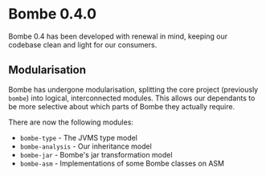 Bombe 0.4.0
===========

Bombe 0.4 has been developed with renewal in mind, keeping our codebase clean and light
for our consumers.

## Modularisation

Bombe has undergone modularisation, splitting the core project (previously `bombe`) into
logical, interconnected modules. This allows our dependants to be more selective about
which parts of Bombe they actually require.

There are now the following modules:
- `bombe-type` - The JVMS type model
- `bombe-analysis` - Our inheritance model
- `bombe-jar` - Bombe's jar transformation model
- `bombe-asm` - Implementations of some Bombe classes on ASM
